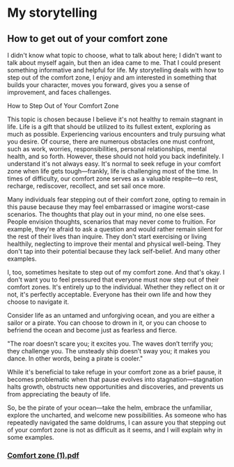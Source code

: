 # My storytelling
## How to get out of your comfort zone
I didn't know what topic to choose, what to talk about here; I didn't want to talk about myself again, but then an idea came to me. That I could present something informative and helpful for life. My storytelling deals with how to step out of the comfort zone, I enjoy and am interested in something that builds your character, moves you forward, gives you a sense of improvement, and faces challenges.

How to Step Out of Your Comfort Zone

This topic is chosen because I believe it's not healthy to remain stagnant in life. Life is a gift that should be utilized to its fullest extent, exploring as much as possible. Experiencing various encounters and truly pursuing what you desire. Of course, there are numerous obstacles one must confront, such as work, worries, responsibilities, personal relationships, mental health, and so forth. However, these should not hold you back indefinitely. I understand it's not always easy. It's normal to seek refuge in your comfort zone when life gets tough—frankly, life is challenging most of the time. In times of difficulty, our comfort zone serves as a valuable respite—to rest, recharge, rediscover, recollect, and set sail once more.

Many individuals fear stepping out of their comfort zone, opting to remain in this pause because they may feel embarrassed or imagine worst-case scenarios. The thoughts that play out in your mind, no one else sees. People envision thoughts, scenarios that may never come to fruition. For example, they're afraid to ask a question and would rather remain silent for the rest of their lives than inquire. They don't start exercising or living healthily, neglecting to improve their mental and physical well-being. They don't tap into their potential because they lack self-belief. And many other examples.

I, too, sometimes hesitate to step out of my comfort zone. And that's okay. I don't want you to feel pressured that everyone must now step out of their comfort zones. It's entirely up to the individual. Whether they reflect on it or not, it's perfectly acceptable. Everyone has their own life and how they choose to navigate it.

Consider life as an untamed and unforgiving ocean, and you are either a sailor or a pirate. You can choose to drown in it, or you can choose to befriend the ocean and become just as fearless and fierce.

"The roar doesn’t scare you; it excites you. The waves don’t terrify you; they challenge you. The unsteady ship doesn’t sway you; it makes you dance. In other words, being a pirate is cooler."

While it's beneficial to take refuge in your comfort zone as a brief pause, it becomes problematic when that pause evolves into stagnation—stagnation halts growth, obstructs new opportunities and discoveries, and prevents us from appreciating the beauty of life.

So, be the pirate of your ocean—take the helm, embrace the unfamiliar, explore the uncharted, and welcome new possibilities. As someone who has repeatedly navigated the same doldrums, I can assure you that stepping out of your comfort zone is not as difficult as it seems, and I will explain why in some examples.
### [Comfort zone (1).pdf](https://github.com/Emisova/english-for-designers/files/15137928/Comfort.zone.1.pdf)
